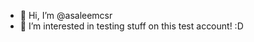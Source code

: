 - 👋 Hi, I’m @asaleemcsr
- 👀 I’m interested in testing stuff on this test account! :D

<!---
asaleemcsr/asaleemcsr is a ✨ special ✨ repository because its `README.md` (this file) appears on your GitHub profile.
You can click the Preview link to take a look at your changes.
--->
